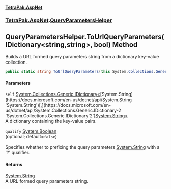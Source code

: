 #### [TetraPak.AspNet](index.md 'index')
### [TetraPak.AspNet](TetraPak_AspNet.md 'TetraPak.AspNet').[QueryParametersHelper](TetraPak_AspNet_QueryParametersHelper.md 'TetraPak.AspNet.QueryParametersHelper')
## QueryParametersHelper.ToUrlQueryParameters(IDictionary&lt;string,string&gt;, bool) Method
Builds a URL formed query parameters string from a dictionary key-value collection.   
```csharp
public static string ToUrlQueryParameters(this System.Collections.Generic.IDictionary<string,string> self, bool qualify=false);
```
#### Parameters
<a name='TetraPak_AspNet_QueryParametersHelper_ToUrlQueryParameters(System_Collections_Generic_IDictionary_string_string__bool)_self'></a>
`self` [System.Collections.Generic.IDictionary&lt;](https://docs.microsoft.com/en-us/dotnet/api/System.Collections.Generic.IDictionary-2 'System.Collections.Generic.IDictionary`2')[System.String](https://docs.microsoft.com/en-us/dotnet/api/System.String 'System.String')[,](https://docs.microsoft.com/en-us/dotnet/api/System.Collections.Generic.IDictionary-2 'System.Collections.Generic.IDictionary`2')[System.String](https://docs.microsoft.com/en-us/dotnet/api/System.String 'System.String')[&gt;](https://docs.microsoft.com/en-us/dotnet/api/System.Collections.Generic.IDictionary-2 'System.Collections.Generic.IDictionary`2')  
A dictionary containing the key-value pairs.  
  
<a name='TetraPak_AspNet_QueryParametersHelper_ToUrlQueryParameters(System_Collections_Generic_IDictionary_string_string__bool)_qualify'></a>
`qualify` [System.Boolean](https://docs.microsoft.com/en-us/dotnet/api/System.Boolean 'System.Boolean')  
(optional; default=`false`)<br />  
Specifies whether to prefixing the query parameters [System.String](https://docs.microsoft.com/en-us/dotnet/api/System.String 'System.String') with a '?' qualifier.  
  
#### Returns
[System.String](https://docs.microsoft.com/en-us/dotnet/api/System.String 'System.String')  
A URL formed query parameters string.  
